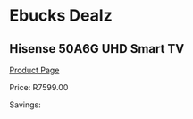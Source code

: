 
# Ebucks Dealz
## Hisense 50A6G UHD Smart TV
[Product Page](https://www.ebucks.com/web/shop/productSelected.do?prodId=1234188876&catId=363628262)

Price: R7599.00

Savings: 


	